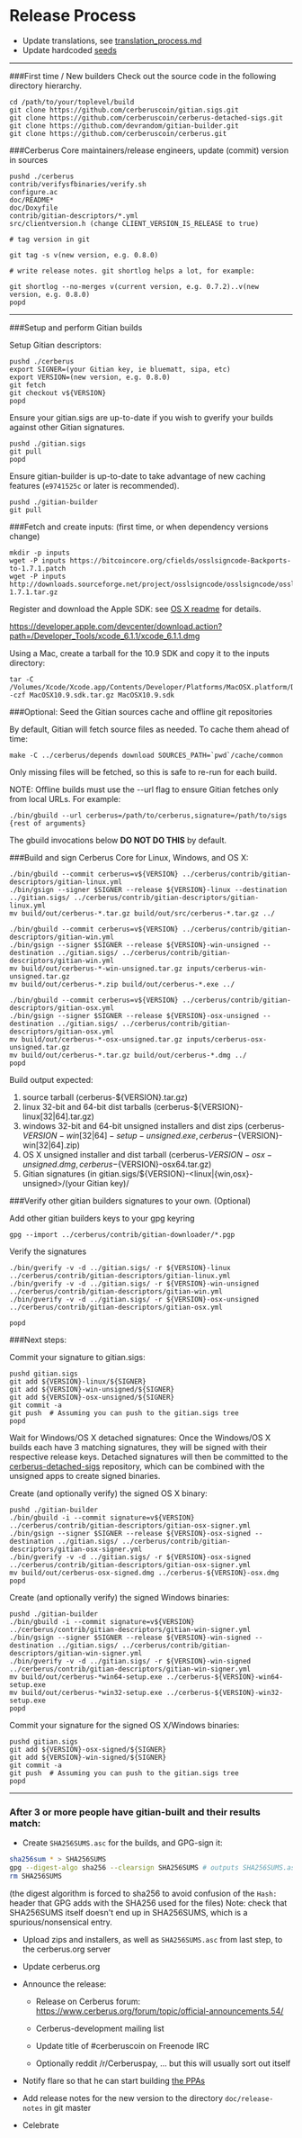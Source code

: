 Release Process
====================

* Update translations, see [translation_process.md](https://github.com/cerberuscoin/cerberus/blob/master/doc/translation_process.md#syncing-with-transifex)
* Update hardcoded [seeds](/contrib/seeds)

* * *

###First time / New builders
Check out the source code in the following directory hierarchy.

	cd /path/to/your/toplevel/build
	git clone https://github.com/cerberuscoin/gitian.sigs.git
	git clone https://github.com/cerberuscoin/cerberus-detached-sigs.git
	git clone https://github.com/devrandom/gitian-builder.git
	git clone https://github.com/cerberuscoin/cerberus.git

###Cerberus Core maintainers/release engineers, update (commit) version in sources

	pushd ./cerberus
	contrib/verifysfbinaries/verify.sh
	configure.ac
	doc/README*
	doc/Doxyfile
	contrib/gitian-descriptors/*.yml
	src/clientversion.h (change CLIENT_VERSION_IS_RELEASE to true)

	# tag version in git

	git tag -s v(new version, e.g. 0.8.0)

	# write release notes. git shortlog helps a lot, for example:

	git shortlog --no-merges v(current version, e.g. 0.7.2)..v(new version, e.g. 0.8.0)
	popd

* * *

###Setup and perform Gitian builds

 Setup Gitian descriptors:

	pushd ./cerberus
	export SIGNER=(your Gitian key, ie bluematt, sipa, etc)
	export VERSION=(new version, e.g. 0.8.0)
	git fetch
	git checkout v${VERSION}
	popd

  Ensure your gitian.sigs are up-to-date if you wish to gverify your builds against other Gitian signatures.

	pushd ./gitian.sigs
	git pull
	popd

  Ensure gitian-builder is up-to-date to take advantage of new caching features (`e9741525c` or later is recommended).

	pushd ./gitian-builder
	git pull

###Fetch and create inputs: (first time, or when dependency versions change)

	mkdir -p inputs
	wget -P inputs https://bitcoincore.org/cfields/osslsigncode-Backports-to-1.7.1.patch
	wget -P inputs http://downloads.sourceforge.net/project/osslsigncode/osslsigncode/osslsigncode-1.7.1.tar.gz

 Register and download the Apple SDK: see [OS X readme](README_osx.txt) for details.

 https://developer.apple.com/devcenter/download.action?path=/Developer_Tools/xcode_6.1.1/xcode_6.1.1.dmg

 Using a Mac, create a tarball for the 10.9 SDK and copy it to the inputs directory:

	tar -C /Volumes/Xcode/Xcode.app/Contents/Developer/Platforms/MacOSX.platform/Developer/SDKs/ -czf MacOSX10.9.sdk.tar.gz MacOSX10.9.sdk

###Optional: Seed the Gitian sources cache and offline git repositories

By default, Gitian will fetch source files as needed. To cache them ahead of time:

	make -C ../cerberus/depends download SOURCES_PATH=`pwd`/cache/common

Only missing files will be fetched, so this is safe to re-run for each build.

NOTE: Offline builds must use the --url flag to ensure Gitian fetches only from local URLs. For example:
```
./bin/gbuild --url cerberus=/path/to/cerberus,signature=/path/to/sigs {rest of arguments}
```
The gbuild invocations below <b>DO NOT DO THIS</b> by default.

###Build and sign Cerberus Core for Linux, Windows, and OS X:

	./bin/gbuild --commit cerberus=v${VERSION} ../cerberus/contrib/gitian-descriptors/gitian-linux.yml
	./bin/gsign --signer $SIGNER --release ${VERSION}-linux --destination ../gitian.sigs/ ../cerberus/contrib/gitian-descriptors/gitian-linux.yml
	mv build/out/cerberus-*.tar.gz build/out/src/cerberus-*.tar.gz ../

	./bin/gbuild --commit cerberus=v${VERSION} ../cerberus/contrib/gitian-descriptors/gitian-win.yml
	./bin/gsign --signer $SIGNER --release ${VERSION}-win-unsigned --destination ../gitian.sigs/ ../cerberus/contrib/gitian-descriptors/gitian-win.yml
	mv build/out/cerberus-*-win-unsigned.tar.gz inputs/cerberus-win-unsigned.tar.gz
	mv build/out/cerberus-*.zip build/out/cerberus-*.exe ../

	./bin/gbuild --commit cerberus=v${VERSION} ../cerberus/contrib/gitian-descriptors/gitian-osx.yml
	./bin/gsign --signer $SIGNER --release ${VERSION}-osx-unsigned --destination ../gitian.sigs/ ../cerberus/contrib/gitian-descriptors/gitian-osx.yml
	mv build/out/cerberus-*-osx-unsigned.tar.gz inputs/cerberus-osx-unsigned.tar.gz
	mv build/out/cerberus-*.tar.gz build/out/cerberus-*.dmg ../
	popd

  Build output expected:

  1. source tarball (cerberus-${VERSION}.tar.gz)
  2. linux 32-bit and 64-bit dist tarballs (cerberus-${VERSION}-linux[32|64].tar.gz)
  3. windows 32-bit and 64-bit unsigned installers and dist zips (cerberus-${VERSION}-win[32|64]-setup-unsigned.exe, cerberus-${VERSION}-win[32|64].zip)
  4. OS X unsigned installer and dist tarball (cerberus-${VERSION}-osx-unsigned.dmg, cerberus-${VERSION}-osx64.tar.gz)
  5. Gitian signatures (in gitian.sigs/${VERSION}-<linux|{win,osx}-unsigned>/(your Gitian key)/

###Verify other gitian builders signatures to your own. (Optional)

  Add other gitian builders keys to your gpg keyring

	gpg --import ../cerberus/contrib/gitian-downloader/*.pgp

  Verify the signatures

	./bin/gverify -v -d ../gitian.sigs/ -r ${VERSION}-linux ../cerberus/contrib/gitian-descriptors/gitian-linux.yml
	./bin/gverify -v -d ../gitian.sigs/ -r ${VERSION}-win-unsigned ../cerberus/contrib/gitian-descriptors/gitian-win.yml
	./bin/gverify -v -d ../gitian.sigs/ -r ${VERSION}-osx-unsigned ../cerberus/contrib/gitian-descriptors/gitian-osx.yml

	popd

###Next steps:

Commit your signature to gitian.sigs:

	pushd gitian.sigs
	git add ${VERSION}-linux/${SIGNER}
	git add ${VERSION}-win-unsigned/${SIGNER}
	git add ${VERSION}-osx-unsigned/${SIGNER}
	git commit -a
	git push  # Assuming you can push to the gitian.sigs tree
	popd

  Wait for Windows/OS X detached signatures:
	Once the Windows/OS X builds each have 3 matching signatures, they will be signed with their respective release keys.
	Detached signatures will then be committed to the [cerberus-detached-sigs](https://github.com/cerberuscoin/cerberus-detached-sigs) repository, which can be combined with the unsigned apps to create signed binaries.

  Create (and optionally verify) the signed OS X binary:

	pushd ./gitian-builder
	./bin/gbuild -i --commit signature=v${VERSION} ../cerberus/contrib/gitian-descriptors/gitian-osx-signer.yml
	./bin/gsign --signer $SIGNER --release ${VERSION}-osx-signed --destination ../gitian.sigs/ ../cerberus/contrib/gitian-descriptors/gitian-osx-signer.yml
	./bin/gverify -v -d ../gitian.sigs/ -r ${VERSION}-osx-signed ../cerberus/contrib/gitian-descriptors/gitian-osx-signer.yml
	mv build/out/cerberus-osx-signed.dmg ../cerberus-${VERSION}-osx.dmg
	popd

  Create (and optionally verify) the signed Windows binaries:

	pushd ./gitian-builder
	./bin/gbuild -i --commit signature=v${VERSION} ../cerberus/contrib/gitian-descriptors/gitian-win-signer.yml
	./bin/gsign --signer $SIGNER --release ${VERSION}-win-signed --destination ../gitian.sigs/ ../cerberus/contrib/gitian-descriptors/gitian-win-signer.yml
	./bin/gverify -v -d ../gitian.sigs/ -r ${VERSION}-win-signed ../cerberus/contrib/gitian-descriptors/gitian-win-signer.yml
	mv build/out/cerberus-*win64-setup.exe ../cerberus-${VERSION}-win64-setup.exe
	mv build/out/cerberus-*win32-setup.exe ../cerberus-${VERSION}-win32-setup.exe
	popd

Commit your signature for the signed OS X/Windows binaries:

	pushd gitian.sigs
	git add ${VERSION}-osx-signed/${SIGNER}
	git add ${VERSION}-win-signed/${SIGNER}
	git commit -a
	git push  # Assuming you can push to the gitian.sigs tree
	popd

-------------------------------------------------------------------------

### After 3 or more people have gitian-built and their results match:

- Create `SHA256SUMS.asc` for the builds, and GPG-sign it:
```bash
sha256sum * > SHA256SUMS
gpg --digest-algo sha256 --clearsign SHA256SUMS # outputs SHA256SUMS.asc
rm SHA256SUMS
```
(the digest algorithm is forced to sha256 to avoid confusion of the `Hash:` header that GPG adds with the SHA256 used for the files)
Note: check that SHA256SUMS itself doesn't end up in SHA256SUMS, which is a spurious/nonsensical entry.

- Upload zips and installers, as well as `SHA256SUMS.asc` from last step, to the cerberus.org server

- Update cerberus.org

- Announce the release:

  - Release on Cerberus forum: https://www.cerberus.org/forum/topic/official-announcements.54/

  - Cerberus-development mailing list

  - Update title of #cerberuscoin on Freenode IRC

  - Optionally reddit /r/Cerberuspay, ... but this will usually sort out itself

- Notify flare so that he can start building [the PPAs](https://launchpad.net/~cerberus.org/+archive/ubuntu/cerberus)

- Add release notes for the new version to the directory `doc/release-notes` in git master

- Celebrate
